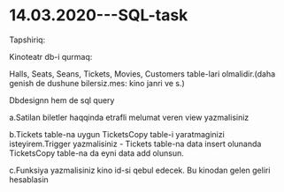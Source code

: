 # 14.03.2020---SQL-task

Tapshiriq:

Kinoteatr db-i qurmaq:

Halls, Seats, Seans, Tickets, Movies, Customers table-lari olmalidir.(daha genish de dushune bilersiz.mes: kino janri ve s.)

Dbdesignn hem de sql query

a.Satilan biletler haqqinda etrafli melumat veren view yazmalisiniz

b.Tickets table-na uygun TicketsCopy table-i yaratmaginizi isteyirem.Trigger yazmalisiniz - Tickets table-na data insert olunanda TicketsCopy table-na da eyni data add olunsun.

c.Funksiya yazmalisiniz kino id-si qebul edecek. Bu kinodan gelen geliri hesablasin
